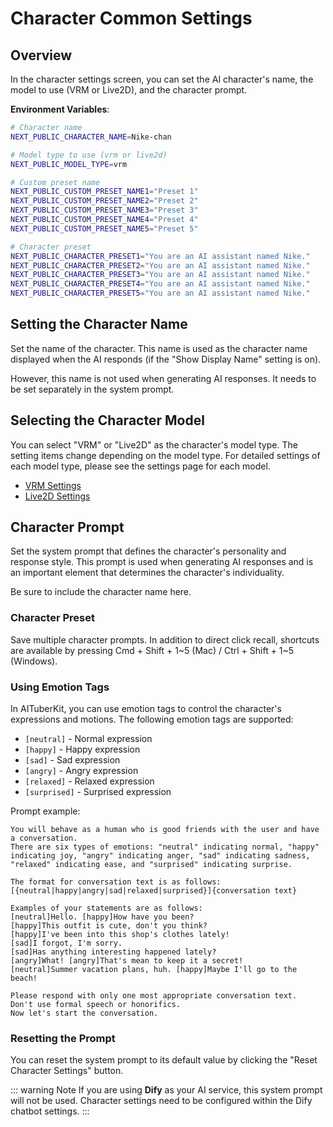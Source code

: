# Character Common Settings

## Overview

In the character settings screen, you can set the AI character's name, the model to use (VRM or Live2D), and the character prompt.

**Environment Variables**:

```bash
# Character name
NEXT_PUBLIC_CHARACTER_NAME=Nike-chan

# Model type to use (vrm or live2d)
NEXT_PUBLIC_MODEL_TYPE=vrm

# Custom preset name
NEXT_PUBLIC_CUSTOM_PRESET_NAME1="Preset 1"
NEXT_PUBLIC_CUSTOM_PRESET_NAME2="Preset 2"
NEXT_PUBLIC_CUSTOM_PRESET_NAME3="Preset 3"
NEXT_PUBLIC_CUSTOM_PRESET_NAME4="Preset 4"
NEXT_PUBLIC_CUSTOM_PRESET_NAME5="Preset 5"

# Character preset
NEXT_PUBLIC_CHARACTER_PRESET1="You are an AI assistant named Nike."
NEXT_PUBLIC_CHARACTER_PRESET2="You are an AI assistant named Nike."
NEXT_PUBLIC_CHARACTER_PRESET3="You are an AI assistant named Nike."
NEXT_PUBLIC_CHARACTER_PRESET4="You are an AI assistant named Nike."
NEXT_PUBLIC_CHARACTER_PRESET5="You are an AI assistant named Nike."
```

## Setting the Character Name

Set the name of the character. This name is used as the character name displayed when the AI responds (if the "Show Display Name" setting is on).

However, this name is not used when generating AI responses. It needs to be set separately in the system prompt.

## Selecting the Character Model

You can select "VRM" or "Live2D" as the character's model type. The setting items change depending on the model type. For detailed settings of each model type, please see the settings page for each model.

- [VRM Settings](./vrm.md)
- [Live2D Settings](./live2d.md)

## Character Prompt

Set the system prompt that defines the character's personality and response style. This prompt is used when generating AI responses and is an important element that determines the character's individuality.

Be sure to include the character name here.

### Character Preset

Save multiple character prompts. In addition to direct click recall, shortcuts are available by pressing Cmd + Shift + 1~5 (Mac) / Ctrl + Shift + 1~5 (Windows).

### Using Emotion Tags

In AITuberKit, you can use emotion tags to control the character's expressions and motions. The following emotion tags are supported:

- `[neutral]` - Normal expression
- `[happy]` - Happy expression
- `[sad]` - Sad expression
- `[angry]` - Angry expression
- `[relaxed]` - Relaxed expression
- `[surprised]` - Surprised expression

Prompt example:

```
You will behave as a human who is good friends with the user and have a conversation.
There are six types of emotions: "neutral" indicating normal, "happy" indicating joy, "angry" indicating anger, "sad" indicating sadness, "relaxed" indicating ease, and "surprised" indicating surprise.

The format for conversation text is as follows:
[{neutral|happy|angry|sad|relaxed|surprised}]{conversation text}

Examples of your statements are as follows:
[neutral]Hello. [happy]How have you been?
[happy]This outfit is cute, don't you think?
[happy]I've been into this shop's clothes lately!
[sad]I forgot, I'm sorry.
[sad]Has anything interesting happened lately?
[angry]What! [angry]That's mean to keep it a secret!
[neutral]Summer vacation plans, huh. [happy]Maybe I'll go to the beach!

Please respond with only one most appropriate conversation text.
Don't use formal speech or honorifics.
Now let's start the conversation.
```

### Resetting the Prompt

You can reset the system prompt to its default value by clicking the "Reset Character Settings" button.

::: warning Note
If you are using **Dify** as your AI service, this system prompt will not be used. Character settings need to be configured within the Dify chatbot settings.
:::
